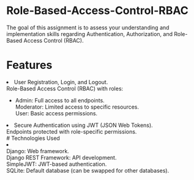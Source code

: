 # Role-Based-Access-Control-RBAC
The goal of this assignment is to assess your understanding and implementation skills regarding Authentication, Authorization, and Role-Based Access Control (RBAC).

# Features <br>
<li>User Registration, Login, and Logout.<br>
Role-Based Access Control (RBAC) with roles:</li>
<ul><li>Admin: Full access to all endpoints.<br>
Moderator: Limited access to specific resources.<br>
User: Basic access permissions.</li></ul>
<li>Secure Authentication using JWT (JSON Web Tokens). <br>
Endpoints protected with role-specific permissions.</li>
# Technologies Used <br>
<li></li>Django: Web framework.<br>
Django REST Framework: API development.<br>
SimpleJWT: JWT-based authentication.<br>
SQLite: Default database (can be swapped for other databases).</li>

